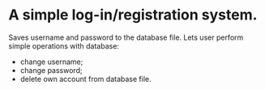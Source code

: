# A simple log-in/registration system.
Saves username and password to the database file.
Lets user perform simple operations with database:
  - change username;
  - change password;
  - delete own account from database file.
